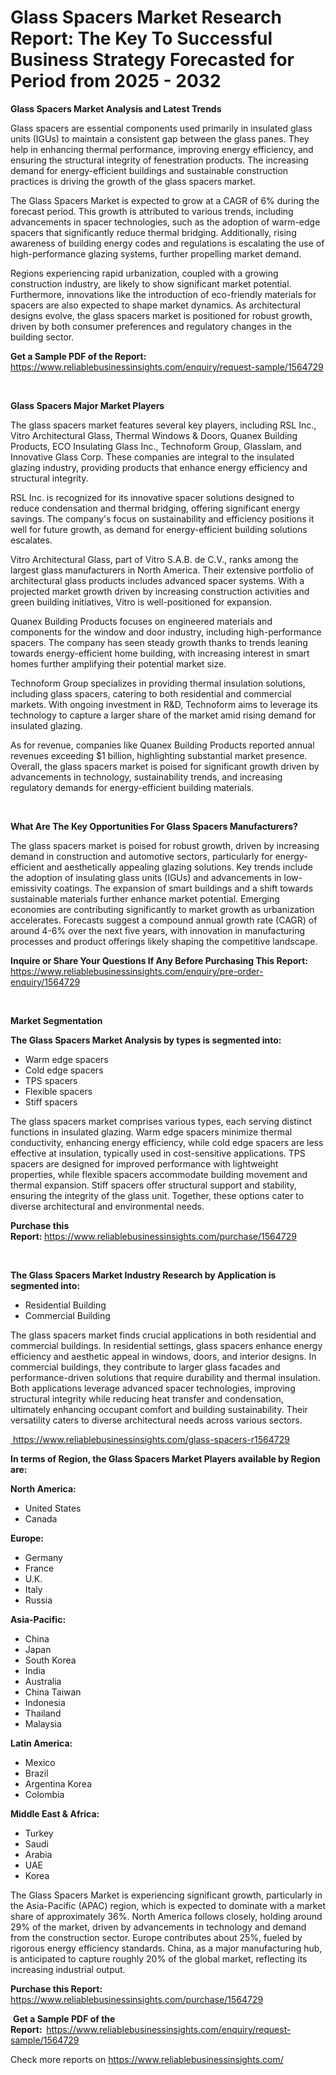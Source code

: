 <p><h1>Glass Spacers Market Research Report: The Key To Successful Business Strategy Forecasted for Period from 2025 - 2032</h1></p><p><strong>Glass Spacers Market Analysis and Latest Trends</strong></p>
<p><p>Glass spacers are essential components used primarily in insulated glass units (IGUs) to maintain a consistent gap between the glass panes. They help in enhancing thermal performance, improving energy efficiency, and ensuring the structural integrity of fenestration products. The increasing demand for energy-efficient buildings and sustainable construction practices is driving the growth of the glass spacers market.</p><p>The Glass Spacers Market is expected to grow at a CAGR of 6% during the forecast period. This growth is attributed to various trends, including advancements in spacer technologies, such as the adoption of warm-edge spacers that significantly reduce thermal bridging. Additionally, rising awareness of building energy codes and regulations is escalating the use of high-performance glazing systems, further propelling market demand. </p><p>Regions experiencing rapid urbanization, coupled with a growing construction industry, are likely to show significant market potential. Furthermore, innovations like the introduction of eco-friendly materials for spacers are also expected to shape market dynamics. As architectural designs evolve, the glass spacers market is positioned for robust growth, driven by both consumer preferences and regulatory changes in the building sector.</p></p>
<p><strong>Get a Sample PDF of the Report:&nbsp;</strong> <a href="https://www.reliablebusinessinsights.com/enquiry/request-sample/1564729?utm_campaign=2534&utm_medium=2&utm_source=Github&utm_content=ia&utm_term=02042025&utm_id=glass-spacers">https://www.reliablebusinessinsights.com/enquiry/request-sample/1564729</a></p>
<p>&nbsp;</p>
<p><strong>Glass Spacers Major Market Players</strong></p>
<p><p>The glass spacers market features several key players, including RSL Inc., Vitro Architectural Glass, Thermal Windows & Doors, Quanex Building Products, ECO Insulating Glass Inc., Technoform Group, Glasslam, and Innovative Glass Corp. These companies are integral to the insulated glazing industry, providing products that enhance energy efficiency and structural integrity.</p><p>RSL Inc. is recognized for its innovative spacer solutions designed to reduce condensation and thermal bridging, offering significant energy savings. The company's focus on sustainability and efficiency positions it well for future growth, as demand for energy-efficient building solutions escalates.</p><p>Vitro Architectural Glass, part of Vitro S.A.B. de C.V., ranks among the largest glass manufacturers in North America. Their extensive portfolio of architectural glass products includes advanced spacer systems. With a projected market growth driven by increasing construction activities and green building initiatives, Vitro is well-positioned for expansion.</p><p>Quanex Building Products focuses on engineered materials and components for the window and door industry, including high-performance spacers. The company has seen steady growth thanks to trends leaning towards energy-efficient home building, with increasing interest in smart homes further amplifying their potential market size.</p><p>Technoform Group specializes in providing thermal insulation solutions, including glass spacers, catering to both residential and commercial markets. With ongoing investment in R&D, Technoform aims to leverage its technology to capture a larger share of the market amid rising demand for insulated glazing.</p><p>As for revenue, companies like Quanex Building Products reported annual revenues exceeding $1 billion, highlighting substantial market presence. Overall, the glass spacers market is poised for significant growth driven by advancements in technology, sustainability trends, and increasing regulatory demands for energy-efficient building materials.</p></p>
<p>&nbsp;</p>
<p><strong>What Are The Key Opportunities For Glass Spacers Manufacturers?</strong></p>
<p><p>The glass spacers market is poised for robust growth, driven by increasing demand in construction and automotive sectors, particularly for energy-efficient and aesthetically appealing glazing solutions. Key trends include the adoption of insulating glass units (IGUs) and advancements in low-emissivity coatings. The expansion of smart buildings and a shift towards sustainable materials further enhance market potential. Emerging economies are contributing significantly to market growth as urbanization accelerates. Forecasts suggest a compound annual growth rate (CAGR) of around 4-6% over the next five years, with innovation in manufacturing processes and product offerings likely shaping the competitive landscape.</p></p>
<p><strong>Inquire or Share Your Questions If Any Before Purchasing This Report:</strong> <a href="https://www.reliablebusinessinsights.com/enquiry/pre-order-enquiry/1564729?utm_campaign=2534&utm_medium=2&utm_source=Github&utm_content=ia&utm_term=02042025&utm_id=glass-spacers">https://www.reliablebusinessinsights.com/enquiry/pre-order-enquiry/1564729</a></p>
<p>&nbsp;</p>
<p><strong>Market Segmentation</strong></p>
<p><strong>The Glass Spacers Market Analysis by types is segmented into:</strong></p>
<p><ul><li>Warm edge spacers</li><li>Cold edge spacers</li><li>TPS spacers</li><li>Flexible spacers</li><li>Stiff spacers</li></ul></p>
<p><p>The glass spacers market comprises various types, each serving distinct functions in insulated glazing. Warm edge spacers minimize thermal conductivity, enhancing energy efficiency, while cold edge spacers are less effective at insulation, typically used in cost-sensitive applications. TPS spacers are designed for improved performance with lightweight properties, while flexible spacers accommodate building movement and thermal expansion. Stiff spacers offer structural support and stability, ensuring the integrity of the glass unit. Together, these options cater to diverse architectural and environmental needs.</p></p>
<p><strong>Purchase this Report:&nbsp;</strong><a href="https://www.reliablebusinessinsights.com/purchase/1564729?utm_campaign=2534&utm_medium=2&utm_source=Github&utm_content=ia&utm_term=02042025&utm_id=glass-spacers">https://www.reliablebusinessinsights.com/purchase/1564729</a></p>
<p>&nbsp;</p>
<p><strong>The Glass Spacers Market Industry Research by Application is segmented into:</strong></p>
<p><ul><li>Residential Building</li><li>Commercial Building</li></ul></p>
<p><p>The glass spacers market finds crucial applications in both residential and commercial buildings. In residential settings, glass spacers enhance energy efficiency and aesthetic appeal in windows, doors, and interior designs. In commercial buildings, they contribute to larger glass facades and performance-driven solutions that require durability and thermal insulation. Both applications leverage advanced spacer technologies, improving structural integrity while reducing heat transfer and condensation, ultimately enhancing occupant comfort and building sustainability. Their versatility caters to diverse architectural needs across various sectors.</p></p>
<p><a href="https://www.reliablebusinessinsights.com/glass-spacers-r1564729?utm_campaign=2534&utm_medium=2&utm_source=Github&utm_content=ia&utm_term=02042025&utm_id=glass-spacers">&nbsp;https://www.reliablebusinessinsights.com/glass-spacers-r1564729</a></p>
<p><strong>In terms of Region, the Glass Spacers Market Players available by Region are:</strong></p>
<p>
    <p> <strong> North America: </strong>
        <ul>
            <li>United States</li>
            <li>Canada</li>
        </ul>
        </p> 
    <p> <strong> Europe: </strong>
        <ul>
            <li>Germany</li>
            <li>France</li>
            <li>U.K.</li>
            <li>Italy</li>
            <li>Russia</li>
        </ul>
        </p> 
    <p> <strong> Asia-Pacific: </strong>
        <ul>
            <li>China</li>
            <li>Japan</li>
            <li>South Korea</li>
            <li>India</li>
            <li>Australia</li>
            <li>China Taiwan</li>
            <li>Indonesia</li>
            <li>Thailand</li>
            <li>Malaysia</li>
        </ul>
        </p> 
    <p> <strong> Latin America: </strong>
        <ul>
            <li>Mexico</li>
            <li>Brazil</li>
            <li>Argentina Korea</li>
            <li>Colombia</li>
        </ul>
        </p> 
    <p> <strong> Middle East & Africa: </strong>
        <ul>
            <li>Turkey</li>
            <li>Saudi</li>
            <li>Arabia</li>
            <li>UAE</li>
            <li>Korea</li>
        </ul>
    </p>
    </p>
<p><p>The Glass Spacers Market is experiencing significant growth, particularly in the Asia-Pacific (APAC) region, which is expected to dominate with a market share of approximately 36%. North America follows closely, holding around 29% of the market, driven by advancements in technology and demand from the construction sector. Europe contributes about 25%, fueled by rigorous energy efficiency standards. China, as a major manufacturing hub, is anticipated to capture roughly 20% of the global market, reflecting its increasing industrial output.</p></p>
<p><strong>Purchase this Report: </strong><a href="https://www.reliablebusinessinsights.com/purchase/1564729?utm_campaign=2534&utm_medium=2&utm_source=Github&utm_content=ia&utm_term=02042025&utm_id=glass-spacers">https://www.reliablebusinessinsights.com/purchase/1564729</a></p>
<p>&nbsp;<strong>Get a Sample PDF of the Report:&nbsp;&nbsp;</strong><a href="https://www.reliablebusinessinsights.com/enquiry/request-sample/1564729?utm_campaign=2534&utm_medium=2&utm_source=Github&utm_content=ia&utm_term=02042025&utm_id=glass-spacers">https://www.reliablebusinessinsights.com/enquiry/request-sample/1564729</a></p>
<p><strong></strong></p>
<p>Check more reports on <a href="https://www.reliablebusinessinsights.com/?utm_campaign=2534&utm_medium=2&utm_source=Github&utm_content=ia&utm_term=02042025&utm_id=glass-spacers">https://www.reliablebusinessinsights.com/</a></p>